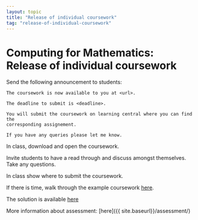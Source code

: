 ```yaml
---
layout: topic
title: "Release of individual coursework"
tag: "release-of-individual-coursework"
---
```


# Computing for Mathematics: Release of individual coursework

Send the following announcement to students:

```
The coursework is now available to you at <url>.

The deadline to submit is <deadline>.

You will submit the coursework on learning central where you can find the
corresponding assignement.

If you have any queries please let me know.
```

In class, download and open the coursework.

Invite students to have a read through and discuss amongst themselves. Take any
questions.

In class show where to submit the coursework.

If there is time, walk through the example coursework [here]({{site.baseurl}}/assets/assessment/example/assignment.ipynb).

The solution is available [here]({{site.baseurl}}/assets/assessment/example/solution.ipynb)

More information about assessment: [here]({{ site.baseurl}}/assessment/)
